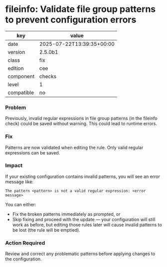 [//]: # (werk v2)
# fileinfo: Validate file group patterns to prevent configuration errors

key        | value
---------- | ---
date       | 2025-07-22T13:39:35+00:00
version    | 2.5.0b1
class      | fix
edition    | cee
component  | checks
level      | 1
compatible | no

### Problem
Previously, invalid regular expressions in file group patterns (in the fileinfo check) could be saved without warning.
This could lead to runtime errors.

### Fix
Patterns are now validated when editing the rule.
Only valid regular expressions can be saved.

### Impact
If your existing configuration contains invalid patterns, you will see an error message like:
```
The pattern <pattern> is not a valid regular expression: <error message>
```

You can either:

- Fix the broken patterns immediately as prompted, or
- Skip fixing and proceed with the update — your configuration will still work as before, but
editing those rules later will cause invalid patterns to be lost (the rule will be emptied).

### Action Required
Review and correct any problematic patterns before applying changes to the configuration.
